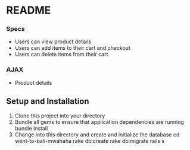 # README

### Specs
* Users can view product details
* Users can add items to their cart and checkout
* Users can delete items from their cart

### AJAX
* Product details

## Setup and Installation
1. Clone this project into your directory
2. Bundle all gems to ensure that application dependencies are running
  bundle install
4. Change into this directory and create and initialize the database
  cd went-to-bali-mwahaha
  rake db:create
  rake db:migrate
  rails s
